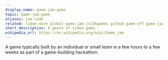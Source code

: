 ```yaml
---
display_name: game-jam-game
topic: game-jam-game
aliases: jam-code
related: ludum-dare global-game-jam js13kgames github-game-off game-jam
short_description: A genre of video game.
wikipedia_url: https://en.wikipedia.org/wiki/Game_jam
---
```

A game typically built by an individual or small team in a few hours to a few weeks as part of a game-building hackathon.